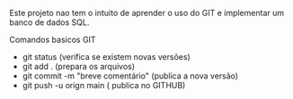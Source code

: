 Este projeto nao tem o intuito de aprender o uso do GIT e implementar um banco de dados SQL.

Comandos basicos GIT
- git status (verifica se existem novas versões)
- git add . (prepara os arquivos)
- git commit -m "breve comentário" (publica a nova versão)
- git push -u orign main ( publica no GITHUB)